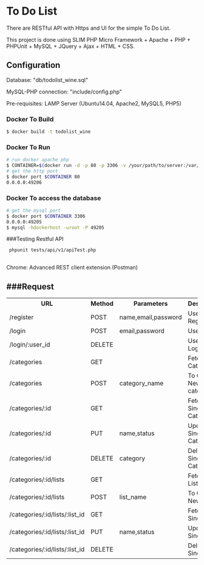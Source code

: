 # To Do List

There are  RESTful API with Https and UI for the simple To Do List.

This project is done using SLIM PHP Micro Framework + Apache + PHP + PHPUnit + MySQL + JQuery + Ajax + HTML + CSS.


## Configuration

Database: "db/todolist_wine.sql"<br>

MySQL-PHP connection: "include/config.php"<br>

Pre-requisites: LAMP Server (Ubuntu14.04, Apache2, MySQL5, PHP5)<br>

### Docker To Build

``` bash
$ docker build -t todolist_wine 
```

### Docker To Run

``` bash
# run docker apache php
$ CONTAINER=$(docker run -d -p 80 -p 3306 -v /your/path/to/server:/var/www/html todolist_wine)
# get the http port
$ docker port $CONTAINER 80
0.0.0.0:49206
```

### Docker To access the database
``` bash
# get the mysql port
$ docker port $CONTAINER 3306
0.0.0.0:49205
$ mysql -hdockerhost -uroot -P 49205
```

###Testing Restful API
``` bash
 phpunit tests/api/v1/apiTest.php
 
```
Chrome:  Advanced REST client extension (Postman)<br>

###Request
--------
<table>
 <tr>
   <th>URL</th>
   <th>Method</th>
   <th>Parameters</th>
   <th>Description</th>
 </tr>
 <tr>
  <td>/register</td>
  <td>POST</td>
  <td>name,email,password</td>
  <td>User Registration</td>
 </tr>
 <tr>
  <td>/login</td>
  <td>POST</td>
  <td>email,password</td>
  <td>User Login</td>
 </tr>
  <tr>
  <td>/login/:user_id</td>
  <td>DELETE</td>
  <td></td>
  <td>User Logout</td>
 </tr> 
  <td>/categories</td>
  <td>GET</td>
  <td></td>
  <td>Fetching All Categories</td>
 </tr>
 <tr>
  <td>/categories</td>
  <td>POST</td>
  <td>category_name</td>
  <td>To Create a New category</td>
 </tr>
 <tr>
 <tr>
  <td>/categories/:id</td>
  <td>GET</td>
  <td></td>
  <td>Fetching A Single Category</td>
 </tr>
 <tr>
  <td>/categories/:id</td>
  <td>PUT</td>
  <td>name,status</td>
  <td>Updating a Single Category</td>
 </tr>
 <tr>
  <td>/categories/:id</td>
  <td>DELETE</td>
  <td>category</td>
  <td>Delete a Single Category</td>
 </tr>
 <tr> 
  <td>/categories/:id/lists</td>
  <td>GET</td>
  <td></td>
  <td>Fetching All Lists</td>
 </tr>
  <tr>
  <td>/categories/:id/lists</td>
  <td>POST</td>
  <td>list_name</td>
  <td>To Create a New List</td>
 </tr>
 <tr>
  <td>/categories/:id/lists/:list_id</td>
  <td>GET</td>
  <td></td>
  <td>Fetching A Single List</td>
 </tr>
 <tr>
  <td>/categories/:id/lists/:list_id</td>
  <td>PUT</td>
  <td>name,status</td>
  <td>Updating a Single List</td>
 </tr>
 <tr>
  <td>/categories/:id/lists/:list_id</td>
  <td>DELETE</td>
  <td></td>
  <td>Delete a Single List</td>
 </tr>
</table>

